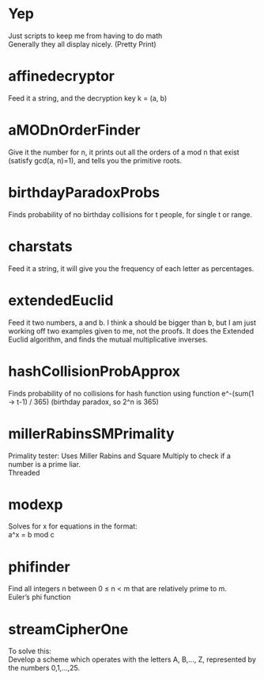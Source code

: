 # Yep
Just scripts to keep me from having to do math <br>
Generally they all display nicely. (Pretty Print)<br>
# affinedecryptor
Feed it a string, and the decryption key k = (a, b) <br> 
# aMODnOrderFinder
Give it the number for n, it prints out all the orders of a mod n that exist (satisfy gcd(a, n)=1), and tells you the primitive roots. <br>
# birthdayParadoxProbs
Finds probability of no birthday collisions for t people, for single t or range. <br>
# charstats
Feed it a string, it will give you the frequency of each letter as percentages. <br> 
# extendedEuclid
Feed it two numbers, a and b. I think a should be bigger than b, but I am just working off two examples given to me, not the proofs. It does the Extended Euclid algorithm, and finds the mutual multiplicative inverses. <br>
# hashCollisionProbApprox
Finds probability of no collisions for hash function using function e^-(sum(1 -> t-1) / 365) (birthday paradox, so 2^n is 365) <br>
# millerRabinsSMPrimality
Primality tester: Uses Miller Rabins and Square Multiply to check if a number is a prime liar. <br>
Threaded<br>
# modexp
Solves for x for equations in the format: <br>
a^x = b mod c <br>
# phifinder 
Find all integers n between 0 ≤ n < m that are relatively prime to m. <br>
Euler’s phi function <br>
# streamCipherOne
To solve this: <br>
Develop a scheme which operates with the letters A, B,..., Z, represented by the numbers 0,1,...,25.
